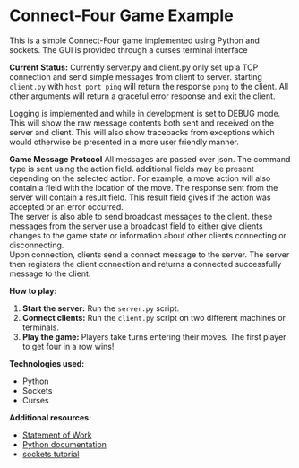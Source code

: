# Connect-Four Game Example

This is a simple Connect-Four game implemented using Python and sockets. The GUI is provided through a curses terminal interface

**Current Status:**
Currently server.py and client.py only set up a TCP connection and send simple messages from client to server.
starting `client.py` with `host port ping` will return the response `pong` to the client.  All other arguments will 
return a graceful error response and exit the client.  

Logging is implemented and while in development is set to DEBUG mode. This will show the raw message contents both sent and 
received on the server and client. This will also show tracebacks from exceptions which would otherwise be presented in a 
more user friendly manner.

**Game Message Protocol**
All messages are passed over json. The command type is sent using the action field. additional fields may be present depending on the selected action. 
For example, a move action will also contain a field with the location of the move. The response sent from the server will contain a result field. 
This result field gives if the action was accepted or an error occurred.  
The server is also able to send broadcast messages to the client. these messages from the server use a broadcast field to either give clients changes to the game state or information
about other clients connecting or disconnecting.  
Upon connection, clients send a connect message to the server. The server then registers the client connection and returns a connected successfully message to the client.  


**How to play:**
1. **Start the server:** Run the `server.py` script.
2. **Connect clients:** Run the `client.py` script on two different machines or terminals.
3. **Play the game:** Players take turns entering their moves. The first player to get four in a row wins!

**Technologies used:**
* Python
* Sockets
* Curses

**Additional resources:**
* [Statement of Work](https://github.com/ryanmartel/ConnectFour/wiki/Statement-of-Work)
* [Python documentation](https://docs.python.org/3/)
* [sockets tutorial](https://docs.python.org/3/howto/sockets.html)
    
